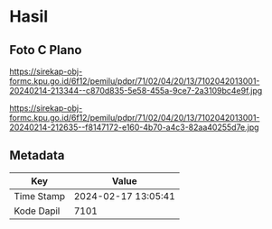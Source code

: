 # Hasil

## Foto C Plano

https://sirekap-obj-formc.kpu.go.id/6f12/pemilu/pdpr/71/02/04/20/13/7102042013001-20240214-213344--c870d835-5e58-455a-9ce7-2a3109bc4e9f.jpg

https://sirekap-obj-formc.kpu.go.id/6f12/pemilu/pdpr/71/02/04/20/13/7102042013001-20240214-212635--f8147172-e160-4b70-a4c3-82aa40255d7e.jpg


## Metadata

| Key        | Value               |
| ---------- | ------------------- |
| Time Stamp | 2024-02-17 13:05:41 |
| Kode Dapil | 7101                |



